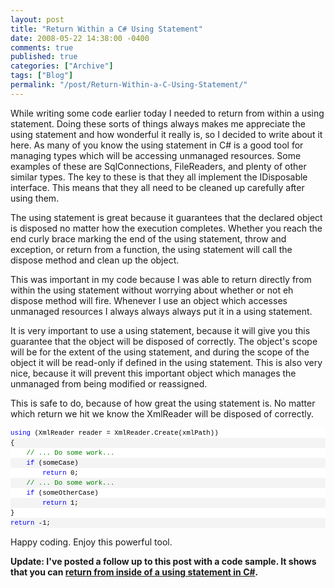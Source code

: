 ```yaml
---
layout: post
title: "Return Within a C# Using Statement"
date: 2008-05-22 14:38:00 -0400
comments: true
published: true
categories: ["Archive"]
tags: ["Blog"]
permalink: "/post/Return-Within-a-C-Using-Statement/"
---
```

<!-- more -->



<p>While writing some code earlier today I needed to return from within a using statement. Doing these sorts of things always makes me appreciate the using statement and how wonderful it really is, so I decided to write about it here. As many of you know the using statement in C# is a good tool for managing types which will be accessing unmanaged resources. Some examples of these are SqlConnections, FileReaders, and plenty of other similar types. The key to these is that they all implement the IDisposable interface. This means that they all need to be cleaned up carefully after using them.</p>
<p>The using statement is great because it guarantees that the declared object is disposed no matter how the execution completes. Whether you reach the end curly brace marking the end of the using statement, throw and exception, or return from a function, the using statement will call the dispose method and clean up the object.</p>
<p>This was important in my code because I was able to return directly from within the using statement without worrying about whether or not eh dispose method will fire. Whenever I use an object which accesses unmanaged resources I always always always put it in a using statement.</p>
<p>It is very important to use a using statement, because it will give you this guarantee that the object will be disposed of correctly. The object's scope will be for the extent of the using statement, and during the scope of the object it will be read-only if defined in the using statement. This is also very nice, because it will prevent this important object which manages the unmanaged from being modified or reassigned.</p>
<p>This is safe to do, because of how great the using statement is. No matter which return we hit we know the XmlReader will be disposed of correctly.</p>
<div>
<div style="border-style: none; padding: 0px; overflow: visible; font-size: 8pt; width: 100%; color: black; line-height: 12pt; font-family: consolas,'Courier New',courier,monospace; background-color: #f4f4f4;">
<pre style="border-style: none; margin: 0em; padding: 0px; overflow: visible; font-size: 8pt; width: 100%; color: black; line-height: 12pt; font-family: consolas,'Courier New',courier,monospace; background-color: white;"><span style="color: #0000ff;">using</span> (XmlReader reader = XmlReader.Create(xmlPath))</pre>
<pre style="border-style: none; margin: 0em; padding: 0px; overflow: visible; font-size: 8pt; width: 100%; color: black; line-height: 12pt; font-family: consolas,'Courier New',courier,monospace; background-color: #f4f4f4;">{</pre>
<pre style="border-style: none; margin: 0em; padding: 0px; overflow: visible; font-size: 8pt; width: 100%; color: black; line-height: 12pt; font-family: consolas,'Courier New',courier,monospace; background-color: white;">    <span style="color: #008000;">// ... Do some work...</span></pre>
<pre style="border-style: none; margin: 0em; padding: 0px; overflow: visible; font-size: 8pt; width: 100%; color: black; line-height: 12pt; font-family: consolas,'Courier New',courier,monospace; background-color: #f4f4f4;">    <span style="color: #0000ff;">if</span> (someCase)</pre>
<pre style="border-style: none; margin: 0em; padding: 0px; overflow: visible; font-size: 8pt; width: 100%; color: black; line-height: 12pt; font-family: consolas,'Courier New',courier,monospace; background-color: white;">        <span style="color: #0000ff;">return</span> 0;</pre>
<pre style="border-style: none; margin: 0em; padding: 0px; overflow: visible; font-size: 8pt; width: 100%; color: black; line-height: 12pt; font-family: consolas,'Courier New',courier,monospace; background-color: #f4f4f4;">    <span style="color: #008000;">// ... Do some work...</span></pre>
<pre style="border-style: none; margin: 0em; padding: 0px; overflow: visible; font-size: 8pt; width: 100%; color: black; line-height: 12pt; font-family: consolas,'Courier New',courier,monospace; background-color: white;">    <span style="color: #0000ff;">if</span> (someOtherCase)</pre>
<pre style="border-style: none; margin: 0em; padding: 0px; overflow: visible; font-size: 8pt; width: 100%; color: black; line-height: 12pt; font-family: consolas,'Courier New',courier,monospace; background-color: #f4f4f4;">        <span style="color: #0000ff;">return</span> 1;</pre>
<pre style="border-style: none; margin: 0em; padding: 0px; overflow: visible; font-size: 8pt; width: 100%; color: black; line-height: 12pt; font-family: consolas,'Courier New',courier,monospace; background-color: white;">}</pre>
<pre style="border-style: none; margin: 0em; padding: 0px; overflow: visible; font-size: 8pt; width: 100%; color: black; line-height: 12pt; font-family: consolas,'Courier New',courier,monospace; background-color: #f4f4f4;"><span style="color: #0000ff;">return</span> -1;</pre>
</div>
</div>
<p>Happy coding. Enjoy this powerful tool.</p>
<p><strong>Update: I've posted a follow up to this post with a code sample. It shows that you can <a href="/home/returning-from-inside-a-using-statement/">return from inside of a using statement in C#</a>.</strong></p>

